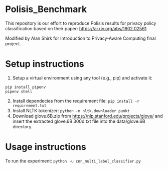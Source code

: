# Polisis_Benchmark

This repository is our effort to reproduce Polisis results for privacy policy classification based on their paper: https://arxiv.org/abs/1802.02561 

Modified by Alan Shirk for Introduction to Privacy-Aware Computing final project.

# Setup instructions
1. Setup a virtual environment using any tool (e.g., pip) and activate it:
```
pip install pipenv
pipenv shell
```
2. Install dependecies from the requirement file: ```pip install -r requirement.txt```
3. Install NLTK tokenizer: ```python -m nltk.downloader punkt```
4. Download glove.6B.zip from https://nlp.stanford.edu/projects/glove/ and insert the extracted glove.6B.300d.txt file into the data/glove.6B directory.

# Usage instructions
To run the experiment: ```python -u cnn_multi_label_classifier.py```

